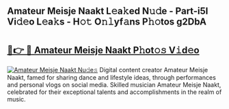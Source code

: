 ## Amateur Meisje Naakt L𝚎a𝚔ed N𝚞𝚍e - Part-i5I Vi𝚍𝚎o L𝚎a𝚔s - H𝚘𝚝 O𝚗𝚕yf𝚊ns P𝚑𝚘tos g2DbA

# <h2><a href="http://kf2okpo.oniu.top/?m=Amateur+Meisje+Naakt">🔗👉 🔴 Amateur Meisje Naakt P𝚑ot𝚘𝚜 V𝚒d𝚎o</a></h2>

[![Amateur Meisje Naakt Nu𝚍e𝚜](https://i.imgur.com/0qMVB7G.gif)](http://kf2okpo.oniu.top/?m=Amateur+Meisje+Naakt)
Digital content creator Amateur Meisje Naakt, famed for sharing dance and lifestyle ideas, through performances and personal vlogs on social media. Skilled musician Amateur Meisje Naakt, celebrated for their exceptional talents and accomplishments in the realm of music.  
